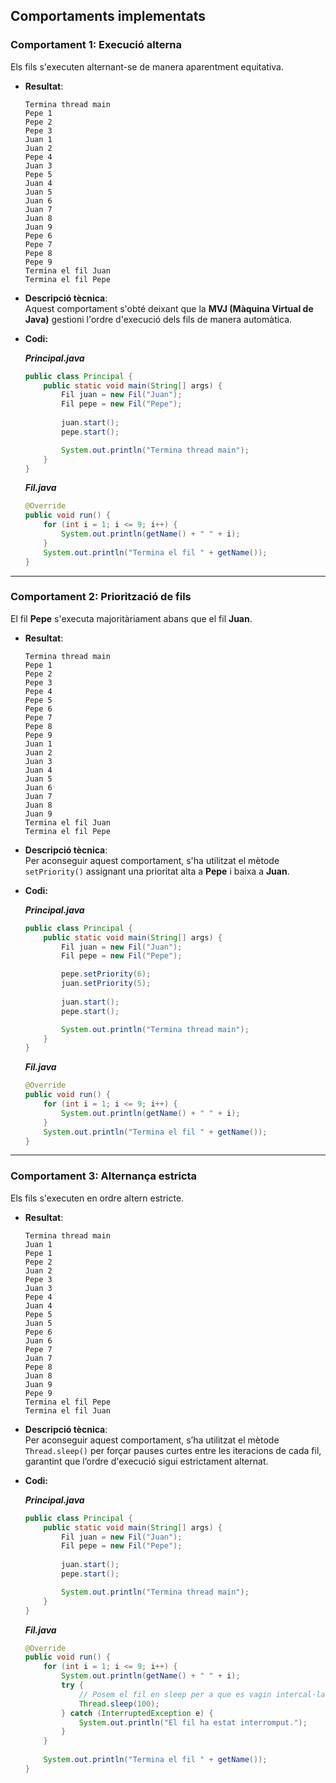 
## **Comportaments implementats**

### **Comportament 1: Execució alterna**
Els fils s'executen alternant-se de manera aparentment equitativa.

- **Resultat**:  
    ```  
    Termina thread main
    Pepe 1
    Pepe 2
    Pepe 3
    Juan 1
    Juan 2
    Pepe 4
    Juan 3
    Pepe 5
    Juan 4
    Juan 5
    Juan 6
    Juan 7
    Juan 8
    Juan 9
    Pepe 6
    Pepe 7
    Pepe 8
    Pepe 9
    Termina el fil Juan
    Termina el fil Pepe
    ```  


- **Descripció tècnica**:  
Aquest comportament s'obté deixant que la **MVJ (Màquina Virtual de Java)** gestioni l'ordre d'execució dels fils de manera automàtica. 

- **Codi:**

    ***Principal.java***
    ``` java
    public class Principal {
        public static void main(String[] args) {
            Fil juan = new Fil("Juan");
            Fil pepe = new Fil("Pepe");
            
            juan.start();
            pepe.start();

            System.out.println("Termina thread main");
        }
    }
    ```

    ***Fil.java***
    ``` java
    @Override
    public void run() {
        for (int i = 1; i <= 9; i++) {
            System.out.println(getName() + " " + i);
        }
        System.out.println("Termina el fil " + getName());
    }
    ```
---

### **Comportament 2: Priorització de fils**
El fil **Pepe** s'executa majoritàriament abans que el fil **Juan**.

- **Resultat**:  
    ```  
    Termina thread main
    Pepe 1
    Pepe 2
    Pepe 3
    Pepe 4
    Pepe 5
    Pepe 6
    Pepe 7
    Pepe 8
    Pepe 9
    Juan 1
    Juan 2
    Juan 3
    Juan 4
    Juan 5
    Juan 6
    Juan 7
    Juan 8
    Juan 9
    Termina el fil Juan
    Termina el fil Pepe
    ```  

- **Descripció tècnica**:  
  Per aconseguir aquest comportament, s'ha utilitzat el mètode `setPriority()` assignant una prioritat alta a **Pepe** i baixa a **Juan**.

- **Codi:**

    ***Principal.java***
    ``` java
    public class Principal {
        public static void main(String[] args) {
            Fil juan = new Fil("Juan");
            Fil pepe = new Fil("Pepe");

            pepe.setPriority(6);
            juan.setPriority(5);
            
            juan.start();
            pepe.start();

            System.out.println("Termina thread main");
        }
    }
    ```

    ***Fil.java***
    ``` java
    @Override
    public void run() {
        for (int i = 1; i <= 9; i++) {
            System.out.println(getName() + " " + i);
        }
        System.out.println("Termina el fil " + getName());
    }
    ```
---

### **Comportament 3: Alternança estricta**
Els fils s'executen en ordre altern estricte.

- **Resultat**:  
    ```
    Termina thread main
    Juan 1
    Pepe 1
    Pepe 2
    Juan 2
    Pepe 3
    Juan 3
    Pepe 4
    Juan 4
    Pepe 5
    Juan 5
    Pepe 6
    Juan 6
    Pepe 7
    Juan 7
    Pepe 8
    Juan 8
    Juan 9
    Pepe 9
    Termina el fil Pepe
    Termina el fil Juan
    ```  

- **Descripció tècnica**:  
  Per aconseguir aquest comportament, s’ha utilitzat el mètode `Thread.sleep()` per forçar pauses curtes entre les iteracions de cada fil, garantint que l’ordre d'execució sigui estrictament alternat.

- **Codi:**

    ***Principal.java***
    ``` java
    public class Principal {
        public static void main(String[] args) {
            Fil juan = new Fil("Juan");
            Fil pepe = new Fil("Pepe");
            
            juan.start();
            pepe.start();

            System.out.println("Termina thread main");
        }
    }
    ```

    ***Fil.java***
    ``` java
    @Override
    public void run() {
        for (int i = 1; i <= 9; i++) {
            System.out.println(getName() + " " + i);
            try {
                // Posem el fil en sleep per a que es vagin intercal·lant
                Thread.sleep(100);
            } catch (InterruptedException e) {
                System.out.println("El fil ha estat interromput.");
            }
        }
        
        System.out.println("Termina el fil " + getName());
    }
    ```
